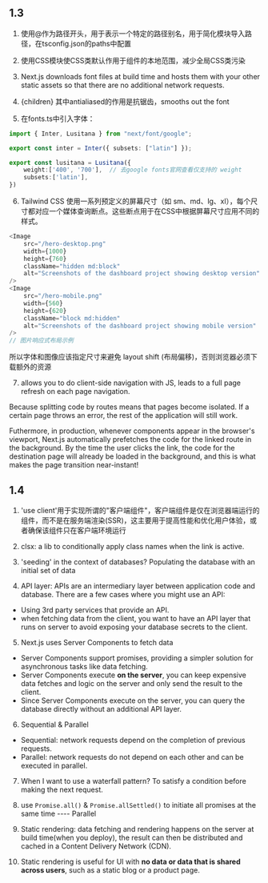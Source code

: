 ## 1.3

1. 使用@作为路径开头，用于表示一个特定的路径别名，用于简化模块导入路径，在tsconfig.json的paths中配置

2. 使用CSS模块使CSS类默认作用于组件的本地范围，减少全局CSS类污染

3. Next.js downloads font files at build time and hosts them with your other static assets so that there are no additional network requests.

4. <body className={`${inter.className} antialiased`}>{children}</body> 其中antialiased的作用是抗锯齿，smooths out the font

5. 在fonts.ts中引入字体：
```ts
import { Inter, Lusitana } from "next/font/google";

export const inter = Inter({ subsets: ["latin"] }); 

export const lusitana = Lusitana({
    weight:['400', '700'],  // 去google fonts官网查看仅支持的 weight
    subsets:['latin'],
})
```

6. Tailwind CSS 使用一系列预定义的屏幕尺寸（如 sm、md、lg、xl），每个尺寸都对应一个媒体查询断点。这些断点用于在CSS中根据屏幕尺寸应用不同的样式。
```ts
<Image
	src="/hero-desktop.png"
	width={1000}
	height={760}
	className="hidden md:block"
	alt="Screenshots of the dashboard project showing desktop version"
/>
<Image
	src="/hero-mobile.png"
	width={560}
	height={620}
	className="block md:hidden"
	alt="Screenshots of the dashboard project showing mobile version"
/>
// 图片响应式布局示例
```
所以字体和图像应该指定尺寸来避免 layout shift (布局偏移)，否则浏览器必须下载额外的资源

7. <Link /> allows you to do client-side navigation with JS, <a> leads to a full page refresh on each page navigation.

Because splitting code by routes means that pages become isolated. If a certain page throws an error, the rest of the application will still work.

Futhermore, in production, whenever <Link /> components appear in the browser's viewport, Next.js automatically prefetches the code for the linked route in the background. By the time the user clicks the link, the code for the destination page will already be loaded in the background, and this is what makes the page transition near-instant!

## 1.4

1. 'use client'用于实现所谓的"客户端组件"，客户端组件是仅在浏览器端运行的组件，而不是在服务端渲染(SSR)，这主要用于提高性能和优化用户体验，或者确保该组件只在客户端环境运行

2. clsx: a lib to conditionally apply class names when the link is active.

3. 'seeding' in the context of databases?   Populating the database with an initial set of data

4. API layer: APIs are an intermediary layer between application code and database. There are a few cases where you might use an API:
- Using 3rd party services that provide an API.
- when fetching data from the client, you want to have an API layer that runs on server to avoid exposing your database secrets to the client.

5. Next.js uses Server Components to fetch data
- Server Components support promises, providing a simpler solution for asynchronous tasks like data fetching.
- Server Components execute **on the server**, you can keep expensive data fetches and logic on the server and only send the result to the client.
- Since Server Components execute on the server, you can query the database directly without an additional API layer.

6. Sequential & Parallel
- Sequential: network requests depend on the completion of previous requests.
- Parallel: network requests do not depend on each other and can be executed in parallel.

7. When I want to use a waterfall pattern?
To satisfy a condition before making the next request.

8. use `Promise.all()` & `Promise.allSettled()` to initiate all promises at the same time ---- Parallel 

9. Static rendering: data fetching and rendering happens on the server at build time(when you deploy), the result can then be distributed and cached in a Content Delivery Network (CDN).

10. Static rendering is useful for UI with **no data or data that is shared across users**, such as a static blog or a product page.
